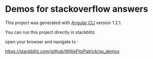 # Demos for stackoverflow answers

This project was generated with [Angular CLI](https://github.com/angular/angular-cli) version 1.2.1.


You can run this project directly in stackblitz

open your browser and navigate to :

https://stackblitz.com/github/WillieFitzPatrick/so_demos
